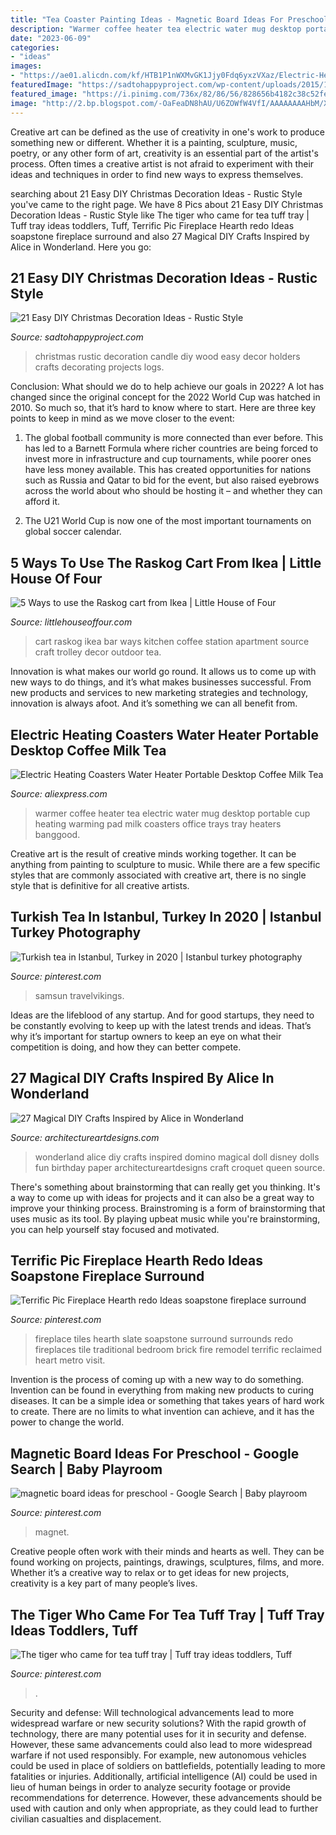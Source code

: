 ```yaml
---
title: "Tea Coaster Painting Ideas - Magnetic Board Ideas For Preschool"
description: "Warmer coffee heater tea electric water mug desktop portable cup heating warming pad milk coasters office trays tray heaters banggood"
date: "2023-06-09"
categories:
- "ideas"
images:
- "https://ae01.alicdn.com/kf/HTB1P1nWXMvGK1Jjy0Fdq6yxzVXaz/Electric-Heating-Coasters-Water-Heater-Portable-Desktop-Coffee-Milk-Tea-Warmer-Heater-Cup-Mug-Warming-Trays.jpg"
featuredImage: "https://sadtohappyproject.com/wp-content/uploads/2015/12/christmas-decoration-ideas-3.jpg"
featured_image: "https://i.pinimg.com/736x/82/86/56/828656b4182c38c52feaaa1eb9c30790.jpg"
image: "http://2.bp.blogspot.com/-OaFeaDN8hAU/U6ZOWfW4VfI/AAAAAAAAHbM/XL8xfqKd07Q/s1600/raskog+bar+cart.jpg"
---
```



Creative art can be defined as the use of creativity in one's work to produce something new or different. Whether it is a painting, sculpture, music, poetry, or any other form of art, creativity is an essential part of the artist's process. Often times a creative artist is not afraid to experiment with their ideas and techniques in order to find new ways to express themselves.

	

		
searching about 21 Easy DIY Christmas Decoration Ideas - Rustic Style you've came to the right page. We have 8 Pics about 21 Easy DIY Christmas Decoration Ideas - Rustic Style like The tiger who came for tea tuff tray | Tuff tray ideas toddlers, Tuff, Terrific Pic Fireplace Hearth redo Ideas soapstone fireplace surround and also 27 Magical DIY Crafts Inspired by Alice in Wonderland. Here you go:
		
    
## 21 Easy DIY Christmas Decoration Ideas - Rustic Style

<img loading=lazy src="https://sadtohappyproject.com/wp-content/uploads/2015/12/christmas-decoration-ideas-3.jpg" onerror="this.onerror=null;this.src='https://tse4.mm.bing.net/th?id=OIP.aM2fyIIQwOVesBi70uXHvQHaN_&amp;pid=15.1';" alt="21 Easy DIY Christmas Decoration Ideas - Rustic Style">

_Source: sadtohappyproject.com_

>christmas rustic decoration candle diy wood easy decor holders crafts decorating projects logs. 

	

Conclusion: What should we do to help achieve our goals in 2022?
A lot has changed since the original concept for the 2022 World Cup was hatched in 2010. So much so, that it’s hard to know where to start. Here are three key points to keep in mind as we move closer to the event:
1. The global football community is more connected than ever before. This has led to a Barnett Formula where richer countries are being forced to invest more in infrastructure and cup tournaments, while poorer ones have less money available. This has created opportunities for nations such as Russia and Qatar to bid for the event, but also raised eyebrows across the world about who should be hosting it – and whether they can afford it.

2. The U21 World Cup is now one of the most important tournaments on global soccer calendar.

    
## 5 Ways To Use The Raskog Cart From Ikea | Little House Of Four

<img loading=lazy src="http://2.bp.blogspot.com/-OaFeaDN8hAU/U6ZOWfW4VfI/AAAAAAAAHbM/XL8xfqKd07Q/s1600/raskog+bar+cart.jpg" onerror="this.onerror=null;this.src='https://tse4.mm.bing.net/th?id=OIP.1FPmIjslNkfZ4D7zd_iZpAHaLH&amp;pid=15.1';" alt="5 Ways to use the Raskog cart from Ikea | Little House of Four">

_Source: littlehouseoffour.com_

>cart raskog ikea bar ways kitchen coffee station apartment source craft trolley decor outdoor tea. 

	

Innovation is what makes our world go round. It allows us to come up with new ways to do things, and it’s what makes businesses successful. From new products and services to new marketing strategies and technology, innovation is always afoot. And it’s something we can all benefit from.

    
## Electric Heating Coasters Water Heater Portable Desktop Coffee Milk Tea

<img loading=lazy src="https://ae01.alicdn.com/kf/HTB1P1nWXMvGK1Jjy0Fdq6yxzVXaz/Electric-Heating-Coasters-Water-Heater-Portable-Desktop-Coffee-Milk-Tea-Warmer-Heater-Cup-Mug-Warming-Trays.jpg" onerror="this.onerror=null;this.src='https://tse4.mm.bing.net/th?id=OIP.a3tL9j89tzbj7ylbMIg9GgHaHa&amp;pid=15.1';" alt="Electric Heating Coasters Water Heater Portable Desktop Coffee Milk Tea">

_Source: aliexpress.com_

>warmer coffee heater tea electric water mug desktop portable cup heating warming pad milk coasters office trays tray heaters banggood. 

	

Creative art is the result of creative minds working together. It can be anything from painting to sculpture to music. While there are a few specific styles that are commonly associated with creative art, there is no single style that is definitive for all creative artists.

    
## Turkish Tea In Istanbul, Turkey In 2020 | Istanbul Turkey Photography

<img loading=lazy src="https://i.pinimg.com/736x/fe/fb/f5/fefbf5d5b1c6ac88a3f3dec176fc4b95.jpg" onerror="this.onerror=null;this.src='https://tse2.mm.bing.net/th?id=OIP.rjGYEeDWcCFlo3j52NDcLwHaJ5&amp;pid=15.1';" alt="Turkish tea in Istanbul, Turkey in 2020 | Istanbul turkey photography">

_Source: pinterest.com_

>samsun travelvikings. 

	

Ideas are the lifeblood of any startup. And for good startups, they need to be constantly evolving to keep up with the latest trends and ideas. That’s why it’s important for startup owners to keep an eye on what their competition is doing, and how they can better compete.

    
## 27 Magical DIY Crafts Inspired By Alice In Wonderland

<img loading=lazy src="https://www.architectureartdesigns.com/wp-content/uploads/2014/01/2050-630x839.jpg" onerror="this.onerror=null;this.src='https://tse3.mm.bing.net/th?id=OIP.pBbyyUjCFgH7eBME-KTw-gHaJ3&amp;pid=15.1';" alt="27 Magical DIY Crafts Inspired by Alice in Wonderland">

_Source: architectureartdesigns.com_

>wonderland alice diy crafts inspired domino magical doll disney dolls fun birthday paper architectureartdesigns craft croquet queen source. 

	

There's something about brainstorming that can really get you thinking. It's a way to come up with ideas for projects and it can also be a great way to improve your thinking process. Brainstroming is a form of brainstorming that uses music as its tool. By playing upbeat music while you're brainstorming, you can help yourself stay focused and motivated.

    
## Terrific Pic Fireplace Hearth Redo Ideas Soapstone Fireplace Surround

<img loading=lazy src="https://i.pinimg.com/736x/12/5a/15/125a15b8e606676d6ad0e529cb8e1bc2.jpg" onerror="this.onerror=null;this.src='https://tse3.mm.bing.net/th?id=OIP.CT-D3HoQgrR39Fo0r158QQHaLk&amp;pid=15.1';" alt="Terrific Pic Fireplace Hearth redo Ideas soapstone fireplace surround">

_Source: pinterest.com_

>fireplace tiles hearth slate soapstone surround surrounds redo fireplaces tile traditional bedroom brick fire remodel terrific reclaimed heart metro visit. 

	

Invention is the process of coming up with a new way to do something. Invention can be found in everything from making new products to curing diseases. It can be a simple idea or something that takes years of hard work to create. There are no limits to what invention can achieve, and it has the power to change the world.

    
## Magnetic Board Ideas For Preschool - Google Search | Baby Playroom

<img loading=lazy src="https://i.pinimg.com/736x/82/86/56/828656b4182c38c52feaaa1eb9c30790.jpg" onerror="this.onerror=null;this.src='https://tse1.mm.bing.net/th?id=OIP.J5Thkn8bPiuDoVvt31HLJQHaLJ&amp;pid=15.1';" alt="magnetic board ideas for preschool - Google Search | Baby playroom">

_Source: pinterest.com_

>magnet. 

	

Creative people often work with their minds and hearts as well. They can be found working on projects, paintings, drawings, sculptures, films, and more. Whether it’s a creative way to relax or to get ideas for new projects, creativity is a key part of many people’s lives.

    
## The Tiger Who Came For Tea Tuff Tray | Tuff Tray Ideas Toddlers, Tuff

<img loading=lazy src="https://i.pinimg.com/736x/ce/a7/bf/cea7bf19f7d0280eabb6779ba7b9d631.jpg" onerror="this.onerror=null;this.src='https://tse3.mm.bing.net/th?id=OIP.fWJPCWlyBxwAFljldc2QTgHaJ7&amp;pid=15.1';" alt="The tiger who came for tea tuff tray | Tuff tray ideas toddlers, Tuff">

_Source: pinterest.com_

>. 

	

Security and defense: Will technological advancements lead to more widespread warfare or new security solutions?
With the rapid growth of technology, there are many potential uses for it in security and defense. However, these same advancements could also lead to more widespread warfare if not used responsibly. For example, new autonomous vehicles could be used in place of soldiers on battlefields, potentially leading to more fatalities or injuries. Additionally, artificial intelligence (AI) could be used in lieu of human beings in order to analyze security footage or provide recommendations for deterrence. However, these advancements should be used with caution and only when appropriate, as they could lead to further civilian casualties and displacement.


